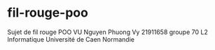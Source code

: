 # fil-rouge-poo

Sujet de fil rouge POO
VU Nguyen Phuong Vy 21911658 groupe 70
L2 Informatique Université de Caen Normandie
